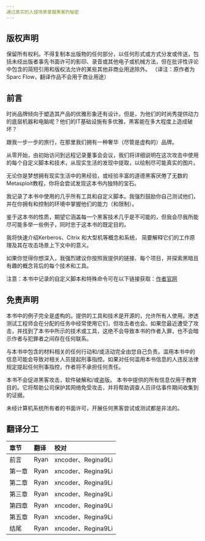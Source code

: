 ```yaml
---
通过真实的入侵场景掌握黑客的秘密
---
```



## 版权声明

保留所有权利。不得复制本出版物的任何部分，以任何形式或方式分发或传送，包括未经出版者事先书面许可的影印、录音或其他电子或机械方法，但在批评性评论中包含的简短引用和版权法允许的某些其他非商业用途除外。 （译注：原作者为Sparc Flow，翻译作品不会用于商业用途）

## 前言

时尚品牌倾向于塑造其产品的优雅形象还有设计。但是，为他们的时尚秀提供动力的底层机器和电脑呢？他们的IT基础设施有多优雅，黑客能在多大程度上造成破坏？

跟我一步一步的旅行，在那里我们拥有一种奢华（尽管是虚构的）品牌。

从零开始，由初始访问到远程记录董事会会议，我们将详细说明在这次攻击中使用的每个自定义脚本和技术，从现实生活的发现中提取，以绘制尽可能真实的图片。

无论你是梦想拥有现实生活中的黑经验，或经验丰富的道德黑客厌倦了无数的Metasploit教程，你将会尝试发现这本书内独特的宝石。

我记录了本书中使用的几乎所有工具和自定义脚本。我强烈鼓励你自己测试他们，并在你拥有和控制的环境中掌握他们的能力（和限制）。

鉴于这本书的性质，期望它涵盖每一个黑客技术几乎是不可能的，但我会尽我所能尽可能多举一些例子，同时忠于这本书的既定目的。

我将快速介绍Kerberos、Citrix 和大型机等概念和系统， 简要解释它们的工作原理及其在攻击场景上下文中的意义。

如果你觉得你想深入，我强烈建议你按照我提供的链接、每个项目，并探索黑暗且有趣的概念背后的每个技术和工具。

注意：本书中记录的自定义脚本和特殊命令可在以下链接获取：[作者官网](http://www.hacklikeapornstar.com/)

## 免责声明

本书中的例子完全是虚构的。提供的工具和技术是开源的，允许所有人使用。渗透测试工程师会在分配的任务中经常使用它们，但攻击者也会。如果您最近遭受了攻击，并找到了本书中所示的技术或工具，这绝不会导致本书的作者入罪，也不会暗示作者与犯罪者之间存在任何联系。

与本书中包含的材料相关的任何行动和/或活动完全由您自己负责。滥用本书中的信息可能会导致对相关人员提起刑事指控。如果对任何滥用本书信息的人违反法律规定提起任何刑事指控，作者将不承担任何责任。

本书不会促进黑客攻击，软件破解和/或盗版。 本书中提供的所有信息仅用于教育目的。它将帮助公司保护其网络免受攻击，并将帮助调查人员评估事件期间收集到的证据。

未经计算机系统所有者的书面许可，开展任何黑客尝试或测试都是非法的。

## 翻译分工

| 章节 | 翻译 | 校对 |
| :--- | :--- | :--- |
| 前言| Ryan | xncoder、Regina9Li |
| 第一章| Ryan | xncoder、Regina9Li |
| 第二章| Ryan | xncoder、Regina9Li |
| 第三章| Ryan | xncoder、Regina9Li |
| 第四章| Ryan | xncoder、Regina9Li |
| 第五章| Ryan | xncoder、Regina9Li |
| 结尾| Ryan | xncoder、Regina9Li |